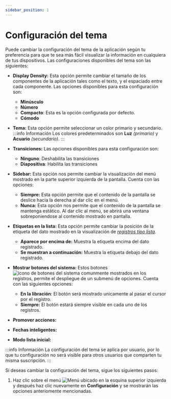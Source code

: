 ```yaml
---
sidebar_position: 1
---
```


# Configuración del tema

Puede cambiar la configuración del tema de la aplicación según tu preferencia para que te sea más fácil visualizar la información en cualquiera de tus dispositivos. Las configuraciones disponibles del tema son las siguientes:

- **Display Density:** Esta opción permite cambiar el tamaño de los componentes de la aplicación tales como el texto, y el espaciado entre cada componente. Las opciones disponibles para esta configuración son:
  - **Minúsculo**
  - **Número**
  - **Compacto**: Esta es la opción configurada por defecto.
  - **Cómodo**

- **Tema:** Esta opción permite seleccionar un color primario y secundario.
:::info Información
Los colores predeterminados son **Luz** *(primario)* y **Acuario** *(secundario)*.
:::

- **Transiciones:** Las opciones disponibles para esta configuración son:
  - **Ninguno**: Deshabilita las transiciones
  - **Diapositiva**: Habilita las transiciones

- **Sidebar:** Esta opción nos permite cambiar la visualización del menú mostrado en la parte superior izquierda de la pantalla. Cuenta con las opciones:
  - **Siempre:** Esta opción permite que el contenido de la pantalla se deslice hacia la derecha al dar clic en el menú.
  - **Nunca:** Esta opción nos permite que el contenido de la pantalla se mantenga estático. Al dar clic al menú, se abrirá una ventana sobreponiendose al contenido mostrado en pantalla.

- **Etiquetas en la lista:** Esta opción permite cambiar la posición de la etiqueta del dato mostrado en la visualización de [*registros tipo lista*](visualizacion.md).
  - **Aparece por encima de:** Muestra la etiqueta encima del dato registrado.
  - **Se muestran a continuación:** Muestra la etiqueta debajo del dato registrado.  

- **Mostrar botones del sistema:** Estos botones ![icono de botones del sistema](/img/personalizacion/temas/icon_dots_submenu.png)  comunmente mostrados en los registros, permite el despliegue de un submenú de opciones. Cuenta con las siguientes opciones:
  - **En la libración**: El botón será mostrado unicamente al pasar el cursor por el registro.
  - **Siempre:** El botón estará siempre visible en cada uno de los registros.  
- **Promover acciones:**
- **Fechas inteligentes:**  
- **Modo lista inicial:**
  
:::info Información
La configuración del tema se aplica por usuario, por lo que tu configuración no será visible para otros usuarios que comparten tu misma suscripción.
:::  

Si deseas cambiar la configuración del tema, sigue los siguientes pasos:

1. Haz clic sobre el menú ![Menú](/img/personalizacion/temas/left_menu_icon.png) ubicado en la esquina superior izquierda y después haz clic nuevamente en **Configuración** y se mostrarán las opciones anteriomente mencionadas.

